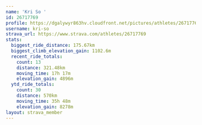 ```yaml
---
name: 'Kri So '
id: 26717769
profile: https://dgalywyr863hv.cloudfront.net/pictures/athletes/26717769/7761026/14/large.jpg
username: kri-so
strava_url: https://www.strava.com/athletes/26717769
stats:
  biggest_ride_distance: 175.67km
  biggest_climb_elevation_gain: 1102.6m
  recent_ride_totals:
    count: 13
    distance: 321.48km
    moving_time: 17h 17m
    elevation_gain: 4896m
  ytd_ride_totals:
    count: 30
    distance: 570km
    moving_time: 35h 48m
    elevation_gain: 8278m
layout: strava_member
--- 
```

